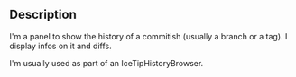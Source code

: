 Description
--------------------

I'm a panel to show the history of a commitish (usually a branch or a tag). I display infos on it and diffs.

I'm usually used as part of an IceTipHistoryBrowser.